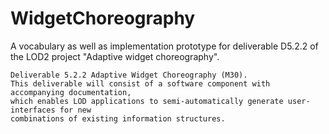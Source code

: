 # WidgetChoreography

A vocabulary as well as implementation prototype for deliverable D5.2.2 of the LOD2 project "Adaptive widget choreography".

```
Deliverable 5.2.2 Adaptive Widget Choreography (M30).
This deliverable will consist of a software component with accompanying documentation,
which enables LOD applications to semi-automatically generate user- interfaces for new
combinations of existing information structures.
```
